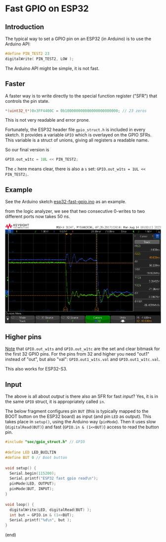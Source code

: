 # Fast GPIO on ESP32


## Introduction

The typical way to set a GPIO pin on an ESP32 (in Arduino)
is to use the Arduino API:

```C
#define PIN_TEST2 23
digitalWrite( PIN_TEST2, LOW );
```

The Arduino API might be simple, it is not fast.


## Faster

A faster way is to write directly to the special function register ("SFR")
that controls the pin state.

```C
*(uint32_t*)0x3FF4400C = 0b100000000000000000000000; // 23 zeros
```

This is not very readable and error prone.

Fortunately, the ESP32 header file `gpio_struct.h` is included in every sketch.
It provides a variable `GPIO` which is overlayed on the GPIO SFRs.
This variable is a struct of unions, giving all registers a readable name.

So our final version is

```C
GPIO.out_w1tc = 1UL << PIN_TEST2;
```

The `c` here means clear, there is also a `s` set: `GPIO.out_w1ts = 1UL << PIN_TEST2;`.


## Example

See the Arduino sketch [esp32-fast-gpio.ino](esp32-fast-gpio.ino) as an example.

from the logic analyzer, we see that two consecutive 0-writes to two different ports
now takes 50 ns.

![scope](scope_capture.png)


## Higher pins

[Note](https://esp32.com/viewtopic.php?t=27963) that `GPIO.out_w1ts` and `GPIO.out_w1tc` 
are the set and clear bitmask for the first 32 GPIO pins.
For the pins from 32 and higher you need "out1" instead of "out", but also "val":
`GPIO.out1_w1ts.val` and `GPIO.out1_w1tc.val`.

This also works for ESP32-S3.


## Input

The above is all about _output_ is there also an SFR for fast _input_?
Yes, it is in the same `GPIO` struct, it is appropriately called `in`.

The below fragment configures pin `BUT` (this is typically mapped to the BOOT 
button on the ESP32 board) as input (and pin `LED` as output).
This takes place in `setup()`, using the Arduino way (`pinMode`). 
Then it uses slow (`digitalRead(BUT)`) and fast (`GPIO.in & (1<<BUT)`) access
to read the button pin.


```C
#include "soc/gpio_struct.h" // GPIO

#define LED LED_BUILTIN
#define BUT 0 // Boot button

void setup() {
  Serial.begin(115200);
  Serial.printf("ESP32 fast gpio read\n");
  pinMode(LED, OUTPUT);
  pinMode(BUT, INPUT);
}

void loop() {
  digitalWrite(LED, digitalRead(BUT) );
  int but = GPIO.in & (1<<BUT);
  Serial.printf("%d\n", but );
}
```


(end)

